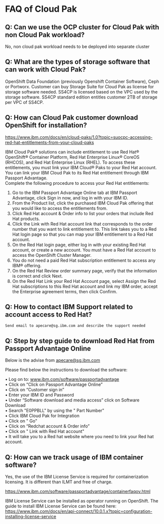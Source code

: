 # FAQ of Cloud Pak
  
  ## Q: Can we use the OCP cluster for Cloud Pak with non Cloud Pak workload?
  
  No, non cloud pak workload needs to be deployed into separate cluster
  
  ## Q: What are the types of storage software that can work with Cloud Pak?
  
  OpenShift Data Foundation (previously Openshift Container Software), Ceph or Portworx. Customer can buy Storage Suite for Cloud Pak as license for storage software needed. SS4CP is licensed based on the VPC used by the storage software. SS4CP standard edition entitles customer 2TB of storage per VPC of SS4CP.
  
  ## Q: How can Cloud Pak customer download OpenShift for installation? 
  
  https://www.ibm.com/docs/en/cloud-paks/1.0?topic=suocpc-accessing-red-hat-entitlements-from-your-cloud-paks
  
  IBM Cloud Pak® solutions can include entitlement to use Red Hat® OpenShift® Container Platform, Red Hat Enterprise Linux® CoreOS (RHCOS), and Red Hat Enterprise Linux (RHEL). To access these entitlements, you must link your IBM Cloud® Paks to your Red Hat account. You can link your IBM Cloud Pak to its Red Hat entitlement through IBM Passport Advantage.  
  Complete the following procedure to access your Red Hat entitlements:
  1. Go to the IBM Passport Advantage Online tab at IBM Passport Advantage, click Sign in now, and log in with your IBM ID.
  2. From the Product list, click the purchased IBM Cloud Pak offering that you would like to access the entitlements from.
  3. Click Red Hat account & Order info to list your orders that include Red Hat products.
  4. Click the Link with Red Hat account link that corresponds to the order number that you want to link entitlement to. This link takes you to a Red Hat login page so that you can map your IBM entitlement to a Red Hat account.
  5. On the Red Hat login page, either log in with your existing Red Hat account, or create a new account. You must have a Red Hat account to access the OpenShift Cluster Manager.
  6. You do not need a paid Red Hat subscription entitlement to access any IBM® offering.
  7. On the Red Hat Review order summary page, verify that the information is correct and click Next.
  8. On the Red Hat Link your Red Hat Account page, select Assign the Red Hat subscriptions to this Red Hat account and link my IBM order, accept the Enterprise agreement terms, then click Confirm.
  
## Q: How to contact IBM Support related to account access to Red Hat?
    
    Send email to apecare@sg.ibm.com and describe the support needed  
## Q: Step by step guide to download Red Hat from Passport Advantage Online  
  
  Below is the advise from apecare@sg.ibm.com
  
  Please find below the instructions to download the software:  
  
•    Log on to:  www.ibm.com/software/passportadvantage  
•    Click on “Click on Passport Advantage Online”  
•    Click on “Customer sign in”  
•    Enter your IBM ID and Password  
•    Under “Software download and media access” click on Software Download  
•    Search "E0PPBLL" by using the " Part Number"  
•    Click IBM Cloud Pak for Integration  
•    Click on " Go"  
•    Click on “Redchat account & Order info”  
•    Click on " Link with Red Hat account"  
•    It will take you to a Red hat website where you need to link your Red hat account.  

  ## Q: How can we track usage of IBM container software?
  
  Yes, the use of the IBM License Service is required for containerization licensing. It is different than ILMT and free of charge. 
    
  https://www.ibm.com/software/passportadvantage/containerfaqov.html
  
  IBM License Service can be installed as operator running on OpenShift. The guide to install IBM License Service can be found here: https://www.ibm.com/docs/en/api-connect/10.0.1.x?topic=configuration-installing-license-service
  
